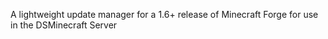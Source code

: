 A lightweight update manager for a 1.6+ release of Minecraft Forge for use in the DSMinecraft Server